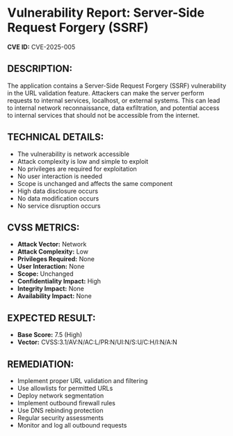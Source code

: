 # Vulnerability Report: Server-Side Request Forgery (SSRF)

**CVE ID:** CVE-2025-005

## DESCRIPTION:
The application contains a Server-Side Request Forgery (SSRF) vulnerability in the URL validation feature. Attackers can make the server perform requests to internal services, localhost, or external systems. This can lead to internal network reconnaissance, data exfiltration, and potential access to internal services that should not be accessible from the internet.

## TECHNICAL DETAILS:
- The vulnerability is network accessible
- Attack complexity is low and simple to exploit
- No privileges are required for exploitation
- No user interaction is needed
- Scope is unchanged and affects the same component
- High data disclosure occurs
- No data modification occurs
- No service disruption occurs

## CVSS METRICS:
- **Attack Vector:** Network
- **Attack Complexity:** Low
- **Privileges Required:** None
- **User Interaction:** None
- **Scope:** Unchanged
- **Confidentiality Impact:** High
- **Integrity Impact:** None
- **Availability Impact:** None

## EXPECTED RESULT:
- **Base Score:** 7.5 (High)
- **Vector:** CVSS:3.1/AV:N/AC:L/PR:N/UI:N/S:U/C:H/I:N/A:N

## REMEDIATION:
- Implement proper URL validation and filtering
- Use allowlists for permitted URLs
- Deploy network segmentation
- Implement outbound firewall rules
- Use DNS rebinding protection
- Regular security assessments
- Monitor and log all outbound requests

